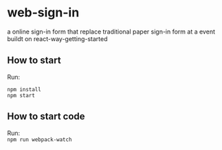 
# web-sign-in
a online sign-in form that replace traditional paper sign-in form at a event  
buildt on react-way-getting-started


## How to start

Run:  
```
npm install
npm start
```

## How to start code

Run:  
`npm run webpack-watch`